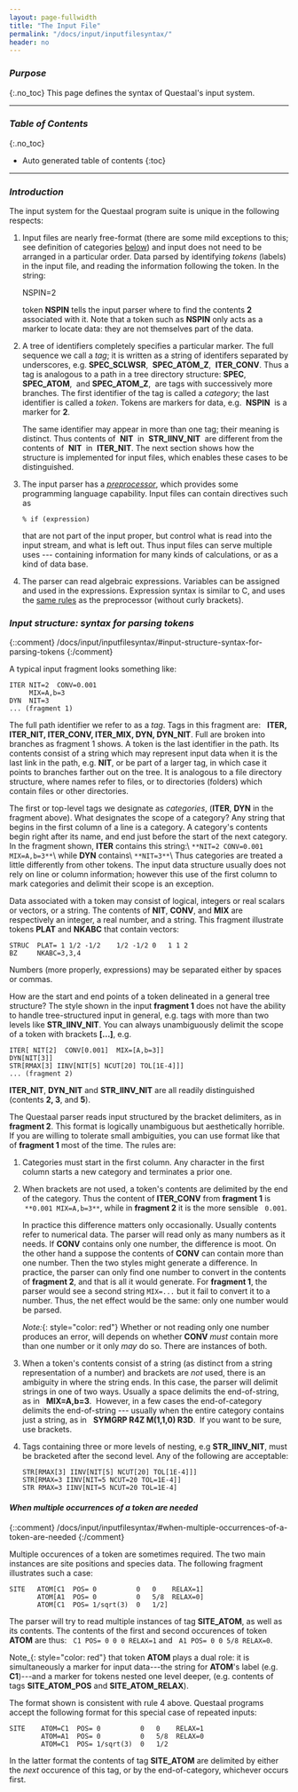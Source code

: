 ```yaml
---
layout: page-fullwidth
title: "The Input File"
permalink: "/docs/input/inputfilesyntax/"
header: no
---
```


### _Purpose_
{:.no_toc}
This page defines the syntax of Questaal's input system.

_____________________________________________________________

### _Table of Contents_
{:.no_toc}
*  Auto generated table of contents
{:toc}  

_____________________________________________________________

### _Introduction_

The input system for the Questaal program suite is unique in the following
respects:

1. Input files are nearly free-format (there are some mild
   exceptions to this; see definition of categories
   [below](/docs/input/inputfilesyntax/#input-structure-syntax-for-parsing-tokens))
   and input does not need to be arranged
   in a particular order.  Data parsed by identifying _tokens_
   (labels) in the input file, and reading the information following the
   token.  In the string:

     
      NSPIN=2

   token **NSPIN** tells the input parser where to find the contents **2**
   associated with it.  Note that a token such as **NSPIN** only acts
   as a marker to locate data: they are not themselves part of the data.

2. A tree of identifiers completely specifies a particular marker.  The
   full sequence we call a _tag_; it is written as a string of
   identifers separated by underscores, e.g. **SPEC\_SCLWSR**,&nbsp;
   **SPEC\_ATOM\_Z**,&nbsp;  **ITER\_CONV**.  Thus a tag is analogous to a
   path in a tree directory structure: **SPEC**,&nbsp; **SPEC\_ATOM**,&nbsp;
   and **SPEC\_ATOM\_Z**,&nbsp; are tags with successively more
   branches.  The first identifier of the tag is called a _category_;
   the last identifier is called a _token_.
   Tokens are markers for data, e.g. &nbsp;**NSPIN**&nbsp; is a marker for **2**.

   The same identifier may appear in more than one tag; their meaning is
   distinct.  Thus contents of &nbsp;**NIT**&nbsp; in
   &nbsp;**STR\_IINV\_NIT**&nbsp; are different from the contents of &nbsp;**NIT**&nbsp; in &nbsp;**ITER\_NIT**.  The next section shows
   how the structure is implemented for input files, which enables these
   cases to be distinguished.

3. The input parser has a [_preprocessor_](/docs/input/preprocessor), 
   which provides some programming language capability.  Input files can contain directives such as

   ~~~
   % if (expression)
   ~~~

   that are not part of the input proper, but control what is read into
   the input stream, and what is left out.  Thus input files can serve
   multiple uses --- containing information for many kinds of
   calculations, or as a kind of data base.

4. The parser can read algebraic expressions. Variables can be assigned
   and used in the expressions.  Expression syntax is similar to C, and
   uses the [same rules](/docs/input/preprocessor/#syntax-of-algebraic-expressions)
   as the preprocessor (without curly brackets).


### _Input structure: syntax for parsing tokens_
{::comment}
/docs/input/inputfilesyntax/#input-structure-syntax-for-parsing-tokens
{:/comment}

A typical input fragment looks something like:

	ITER NIT=2  CONV=0.001
	     MIX=A,b=3
	DYN  NIT=3
	... (fragment 1)

The full path identifier we refer to as a _tag_.  Tags in this
fragment are: &nbsp; **ITER, ITER\_NIT, ITER\_CONV, ITER\_MIX, DYN, DYN\_NIT**.
Full are broken into branches as fragment 1 shows.
A token is the last identifier in the path.  Its contents consist of 
a string which may represent input data when it is the last link in
the path, e.g. **NIT**, or be part of a larger tag, in which case it
points to branches farther out on the tree.
It is analogous to a file directory structure, where names refer to
files, or to directories (folders) which contain files or other directories.

The first or top-level tags we designate as
_categories_, (**ITER**, **DYN** in the fragment above). 
What designates the scope of a category?  Any string that begins in the
first column of a line is a category.  A category's contents begin right
after its name, and end just before the start of the next category.
In the fragment shown,
**ITER** contains this string:\\
`**NIT=2 CONV=0.001 MIX=A,b=3**`\\
while **DYN** contains\\
`**NIT=3**`\\
Thus categories are treated a little differently from other tokens.  The
input data structure usually does not rely on line or column information;
however this use of the first column to mark categories and delimit their
scope is an exception.

Data associated with a token may consist of logical, integers or
real scalars or vectors, or a string. The contents of **NIT**,
**CONV**, and **MIX** are respectively an integer, a real number, and
a string.  This fragment illustrate tokens **PLAT** and **NKABC** that
contain vectors:

    STRUC  PLAT= 1 1/2 -1/2    1/2 -1/2 0   1 1 2
    BZ     NKABC=3,3,4

Numbers (more properly, expressions) may be separated either by spaces or
commas.

How are the start and end points of a token delineated
in a general tree structure?  The style shown in the input **fragment 1** does
not have the ability to handle tree-structured input in general, e.g.
tags with more than two levels like **STR\_IINV\_NIT**.  You can
always unambiguously delimit the scope of a token with brackets **[...]**, e.g.

    ITER[ NIT[2]  CONV[0.001]  MIX=[A,b=3]]
    DYN[NIT[3]]
    STR[RMAX[3] IINV[NIT[5] NCUT[20] TOL[1E-4]]]
    ... (fragment 2)

**ITER\_NIT**, **DYN\_NIT** and **STR\_IINV\_NIT** are all readily distinguished (contents **2, 3**, and
**5**).

The Questaal parser reads input structured by the bracket delimiters, as in
**fragment 2**.  This format is logically unambiguous but aesthetically horrible.
If you are willing to tolerate small ambiguities, you can use format like
that of **fragment 1** most of the time.  The rules are:

1.    Categories must start in the first column.  Any character in the
      first column starts a new category and terminates a prior one.

2.    When brackets are not used, a token's contents are delimited by the
      end of the category.  Thus the content of **ITER\_CONV** from
      **fragment 1** is &nbsp;`**0.001 MIX=A,b=3**`, while in
      **fragment 2** it is the more sensible &nbsp; `0.001`.

      In practice this difference matters only occasionally.  Usually
      contents refer to numerical data. The parser will read only as many
      numbers as it needs.  If **CONV** contains only one number, the
      difference is moot.  On the other hand a suppose the contents of
      **CONV** can contain more than one number.  Then the two styles
      might generate a difference.  In practice, the parser can only find
      one number to convert in the contents of **fragment 2**, and that
      is all it would generate.  For **fragment 1**, the parser would see a second string
      `MIX=...` but it fail to convert it to a number. Thus, the net effect would be the
      same: only one number would be parsed.

      _Note:_{: style="color: red"} Whether or not reading only one
      number produces an error, will depends on whether **CONV**
      _must_ contain more than one number or it only _may_ do
      so.  There are instances of both.

3.    When a token's contents consist of a string (as distinct from a
      string representation of a number) and brackets are _not_ used,
      there is an ambiguity in where the string ends.  In this case, the
      parser will delimit strings in one of two ways.  Usually a space
      delimits the end-of-string, as in &nbsp; **MIX=A,b=3**.&nbsp;
      However, in a few cases the end-of-category delimits the
      end-of-string --- usually when the entire category contains just a
      string, as in &nbsp; **SYMGRP R4Z M(1,1,0) R3D**.&nbsp; If
      you want to be sure, use brackets.

4.    Tags containing three or more levels of nesting, e.g **STR\_IINV\_NIT**,
      must be bracketed after the second level.  Any of the following
      are acceptable:

      ~~~
      STR[RMAX[3] IINV[NIT[5] NCUT[20] TOL[1E-4]]]
      STR[RMAX=3 IINV[NIT=5 NCUT=20 TOL=1E-4]]
      STR RMAX=3 IINV[NIT=5 NCUT=20 TOL=1E-4]
      ~~~

#### _When multiple occurrences of a token are needed_
{::comment}
/docs/input/inputfilesyntax/#when-multiple-occurrences-of-a-token-are-needed
{:/comment}

Multiple occurences of a token are sometimes required. The two 
main instances are site positions and species data.  The following fragment
illustrates such a case:

    SITE   ATOM[C1  POS= 0          0   0    RELAX=1]
           ATOM[A1  POS= 0          0   5/8  RELAX=0]
           ATOM[C1  POS= 1/sqrt(3)  0   1/2]

The parser will try to read multiple instances of tag **SITE\_ATOM**, as
well as its contents.  The contents of the first and second occurences
of token **ATOM** are thus: &nbsp; `C1 POS= 0 0 0 RELAX=1`
and &nbsp; `A1 POS= 0 0 5/8 RELAX=0`.

Note_{: style="color: red"} that token **ATOM** plays a dual
role: it is simultaneously a marker for input data---the string for
**ATOM**'s label (e.g. **C1**)---and a marker for tokens nested
one level deeper, (e.g. contents of tags **SITE\_ATOM\_POS** and
**SITE\_ATOM\_RELAX**).

The format shown is consistent with rule 4 above.
Questaal programs accept the following format for this special case of repeated inputs:

    SITE    ATOM=C1  POS= 0          0   0    RELAX=1
            ATOM=A1  POS= 0          0   5/8  RELAX=0
            ATOM=C1  POS= 1/sqrt(3)  0   1/2

In the latter format the contents of tag **SITE\_ATOM** are delimited
by either the _next_ occurence of this tag, or by the end-of-category,
whichever occurs first. 


